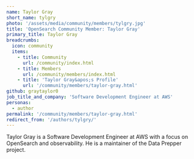 ```yaml
---
name: Taylor Gray
short_name: tylgry
photo: '/assets/media/community/members/tylgry.jpg'
title: 'OpenSearch Community Member: Taylor Gray'
primary_title: Taylor Gray
breadcrumbs:
  icon: community
  items:
    - title: Community
      url: /community/index.html
    - title: Members
      url: /community/members/index.html
    - title: 'Taylor Gray&apos;s Profile'
      url: '/community/members/taylor-gray.html'
github: graytaylor0
job_title_and_company: 'Software Development Engineer at AWS'
personas:
  - author
permalink: '/community/members/taylor-gray.html'
redirect_from: '/authors/tylgry/'
---
```


Taylor Gray is a Software Development Engineer at AWS with a focus on OpenSearch and observability. He is a maintainer of the Data Prepper project.
